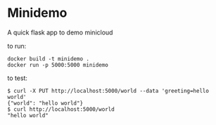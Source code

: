 # Minidemo
A quick flask app to demo minicloud

to run:
```
docker build -t minidemo . 
docker run -p 5000:5000 minidemo
```

to test:
```
$ curl -X PUT http://localhost:5000/world --data 'greeting=hello world'  
{"world": "hello world"}
$ curl http://localhost:5000/world
"hello world"
```